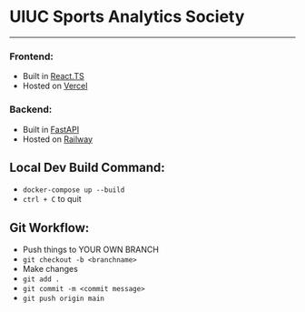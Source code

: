 # UIUC Sports Analytics Society
---
### Frontend:
- Built in [React.TS](https://react.dev/)
- Hosted on [Vercel](https://vercel.com/)

### Backend:
- Built in [FastAPI](https://fastapi.tiangolo.com/)
- Hosted on [Railway](https://railway.app/)

## Local Dev Build Command:
- `docker-compose up --build`
- `ctrl + C` to quit

## Git Workflow:
- Push things to YOUR OWN BRANCH
- `git checkout -b <branchname>`
- Make changes
- `git add .`
- `git commit -m <commit message>`
- `git push origin main`